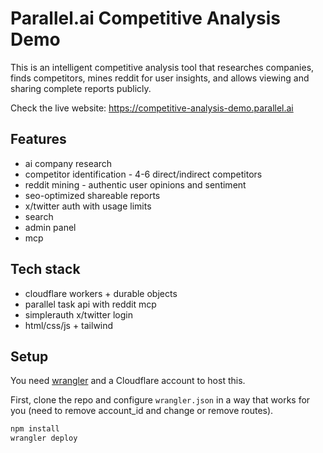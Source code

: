 # Parallel.ai Competitive Analysis Demo

This is an intelligent competitive analysis tool that researches companies, finds competitors, mines reddit for user insights, and allows viewing and sharing complete reports publicly.

Check the live website: https://competitive-analysis-demo.parallel.ai

## Features

- ai company research
- competitor identification - 4-6 direct/indirect competitors
- reddit mining - authentic user opinions and sentiment
- seo-optimized shareable reports
- x/twitter auth with usage limits
- search
- admin panel
- mcp

## Tech stack

- cloudflare workers + durable objects
- parallel task api with reddit mcp
- simplerauth x/twitter login
- html/css/js + tailwind

## Setup

You need [wrangler](https://developers.cloudflare.com/workers/wrangler/install-and-update/) and a Cloudflare account to host this.

First, clone the repo and configure `wrangler.json` in a way that works for you (need to remove account_id and change or remove routes).

```bash
npm install
wrangler deploy
```
